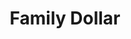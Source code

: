 ---
title: "Family Dollar"
url: /springfield/family-dollar-east-main-street/
shop: variety store
---